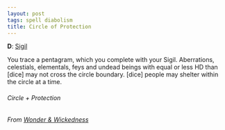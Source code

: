 ```yaml
---
layout: post
tags: spell diabolism
title: Circle of Protection
---
```


**D**: [Sigil](/spells/#lexicon)

You trace a pentagram, which you complete with your Sigil. Aberrations, celestials, elementals, feys and undead beings with equal or less HD than [dice] may not cross the circle boundary. [dice] people may shelter within the circle at a time.

###### Circle + Protection
###### From [Wonder & Wickedness](https://www.drivethrurpg.com/product/145647/Wonder--Wickedness)
